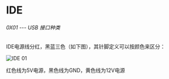 # IDE

###### 0X01 --- USB 接口种类

IDE电源线分红，黑蓝三色（如下图），其针脚定义可以按颜色来区分：

![IDE 01](https://s3.amazonaws.com/rfagora/sooof/Development/Protocol/BUS/IDE00001.jpg)

红色线为5V电源，黑色线为GND，黄色线为12V电源

